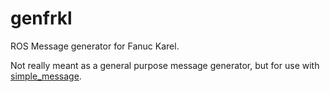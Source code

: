 # genfrkl

ROS Message generator for Fanuc Karel.

Not really meant as a general purpose message generator, but for use
with [simple_message][].


[simple_message]: http://wiki.ros.org/simple_message
